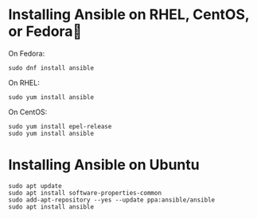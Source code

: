 # Installing Ansible on RHEL, CentOS, or Fedora

On Fedora:

    sudo dnf install ansible

On RHEL:

    sudo yum install ansible

On CentOS:

    sudo yum install epel-release
    sudo yum install ansible

# Installing Ansible on Ubuntu
    sudo apt update
    sudo apt install software-properties-common
    sudo add-apt-repository --yes --update ppa:ansible/ansible
    sudo apt install ansible
